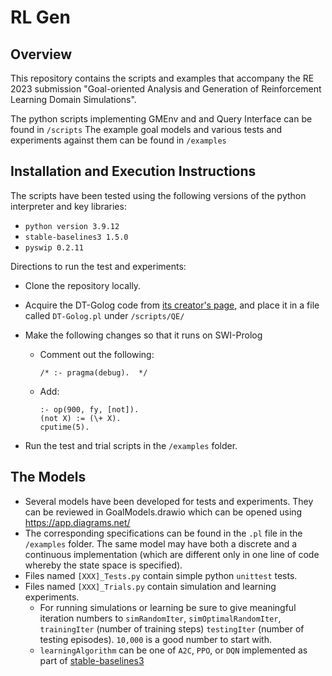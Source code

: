 # RL Gen

## Overview
This repository contains the scripts and examples that accompany the RE 2023 submission "Goal-oriented Analysis and Generation of Reinforcement Learning Domain Simulations". 

The python scripts implementing GMEnv and and Query Interface can be found in `/scripts`
The example goal models and various tests and experiments against them can be found in `/examples`


## Installation and Execution Instructions

The scripts have been tested using the following versions of the python interpreter and key libraries:

* `python version 3.9.12`
* `stable-baselines3 1.5.0`
* `pyswip 0.2.11`

Directions to run the test and experiments:

* Clone the repository locally.
* Acquire the DT-Golog code from [its creator's page](https://www.cs.ryerson.ca/~mes/publications/appendix/appendixC/dtgolog), and place it in a file called `DT-Golog.pl` under `/scripts/QE/`
* Make the following changes so that it runs on SWI-Prolog
  
  - Comment out the following:
    ```
    /* :- pragma(debug).  */
    ```
  - Add:
    ```
    :- op(900, fy, [not]).
    (not X) := (\+ X).
    cputime(5).
    ```
* Run the test and trial scripts in the `/examples` folder.

## The Models

* Several models have been developed for tests and experiments. They can be reviewed in GoalModels.drawio which can be opened using https://app.diagrams.net/
* The corresponding specifications can be found in the `.pl` file in the `/examples` folder. The same model may have both a discrete and a continuous implementation (which are different only in one line of code whereby the state space is specified).
* Files named `[XXX]_Tests.py` contain simple python `unittest` tests.
* Files named `[XXX]_Trials.py` contain simulation and learning experiments. 
  * For running simulations or learning be sure to give meaningful iteration numbers to `simRandomIter`, `simOptimalRandomIter`, `trainingIter` (number of training steps) `testingIter` (number of testing episodes). `10,000` is a good number to start with.
  * `learningAlgorithm` can be one of `A2C`, `PPO`, or `DQN` implemented as part of [stable-baselines3](https://stable-baselines3.readthedocs.io/en/master/guide/algos.html)



    

  
    

    

